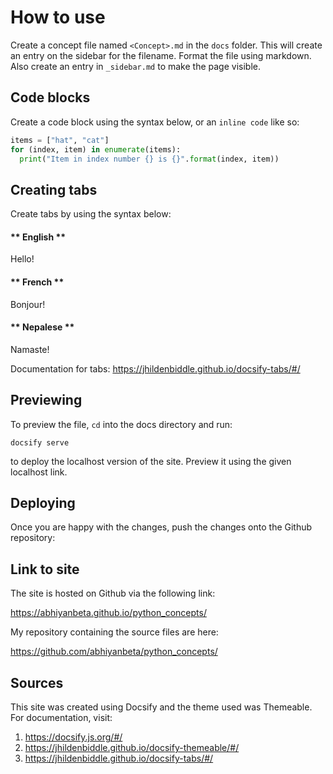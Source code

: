 # How to use

Create a concept file named `<Concept>.md` in the `docs` folder. This will create an entry on the sidebar for the filename. Format the file using markdown. Also create an entry in `_sidebar.md` to make the page visible.

## Code blocks

Create a code block using the syntax below, or an `inline code` like so:

```python
items = ["hat", "cat"]
for (index, item) in enumerate(items):
  print("Item in index number {} is {}".format(index, item))
```

## Creating tabs

Create tabs by using the syntax below:

<!-- tabs:start -->

#### ** English **

Hello!

#### ** French **

Bonjour!

#### ** Nepalese **

Namaste!

<!-- tabs:end -->

Documentation for tabs: https://jhildenbiddle.github.io/docsify-tabs/#/

## Previewing

To preview the file, `cd` into the docs directory and run:

`docsify serve`

to deploy the localhost version of the site. Preview it using the given localhost link.

## Deploying

Once you are happy with the changes, push the changes onto the Github repository:

## Link to site

The site is hosted on Github via the following link:

https://abhiyanbeta.github.io/python_concepts/

My repository containing the source files are here:

https://github.com/abhiyanbeta/python_concepts/

## Sources

This site was created using Docsify and the theme used was Themeable. For documentation, visit:

1. https://docsify.js.org/#/
1. https://jhildenbiddle.github.io/docsify-themeable/#/
1. https://jhildenbiddle.github.io/docsify-tabs/#/
